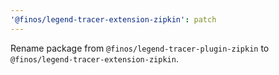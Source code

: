 ```yaml
---
'@finos/legend-tracer-extension-zipkin': patch
---
```


Rename package from `@finos/legend-tracer-plugin-zipkin` to `@finos/legend-tracer-extension-zipkin`.
